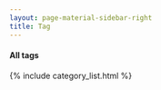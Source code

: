 ```yaml
---
layout: page-material-sidebar-right
title: Tag
---
```

#### All tags
{% include category_list.html %}
